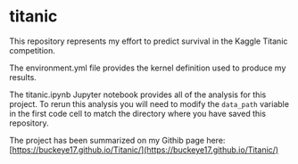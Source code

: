# titanic
This repository represents my effort to predict survival in the Kaggle Titanic competition.

The environment.yml file provides the kernel definition used to produce my results.

The titanic.ipynb Jupyter notebook provides all of the analysis for this project.  To rerun this analysis you will need to modify the `data_path` variable in the first code cell to match the directory where you have saved this repository.

The project has been summarized on my Githib page here: [https://buckeye17.github.io/Titanic/](https://buckeye17.github.io/Titanic/)

